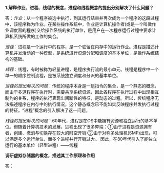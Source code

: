 **1.解释作业、进程、线程的概念，进程和线程概念的提出分别解决了什么问题？**

答：*作业*：从一个程序被选中执行，到其运行结束并再次成为一个程序的这段过程中，该程序称为作业。在某些操作系统中，作业是计算机操作者(或是一个叫做作业调度器的程序)交给操作系统的执行单位，是用户在一次程序运行过程中要求计算机系统所做的工作的集合。

*进程*：进程是一个运行中的程序，是一个驻留在内存中的运行作业。进程是描述计算机并发活动的一种模型，是系统进行资源分配和调度的基本单位，是操作系统结构的基础。

*线程*：线程，有时被称为轻量进程，是程序执行流的最小单元。线程是程序中一个单一的顺序控制流程，是被系统独立调度和分派的基本单位。

*进程的提出解决的问题*：传统的程序本身是一组指令的集合，是一个静态的概念，而由于多道程序在执行时，需要共享系统资源，因此各程序在执行过程中出现相互制约的关系，程序的执行表现出间断性的特征，是动态的过程。所以，传统程序无法描述程序在内存中的执行情况，这个静态概念已不能如实反映程序并发执行过程的特征。“进程”概念的引入解决了这一问题。

*线程的提出解决的问题*：60年代，进程是在OS中能拥有资源和独立运行的基本单位。但随着计算机技术的发展，进程出现了很多弊端：①由于进程是资源拥有者，创建、撤消与切换存在较大的时空开销   ②由于对称多处理机(SMP)出现，可以满足多个运行单位，而多个进程并行开销过大。      因此，在80年代引入了能独立运行的基本单位（轻型进程）——线程

**调研虚拟存储器的概念，描述其工作原理和作用**

答：
